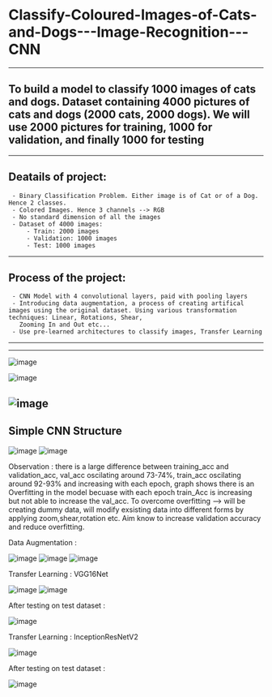 # Classify-Coloured-Images-of-Cats-and-Dogs---Image-Recognition---CNN
-----------------------------------------------------------------------
To build a model to classify 1000 images of cats and dogs. Dataset containing 4000 pictures of cats and dogs (2000 cats, 2000 dogs). We will use 2000 pictures for training, 1000 for validation, and finally 1000 for testing
-----------------------------------------------------------------------
-----------------------------------------------------------------------
Deatails of project:
------------------------------------------------------------------------
     - Binary Classification Problem. Either image is of Cat or of a Dog. Hence 2 classes.
     - Colored Images. Hence 3 channels --> RGB
     - No standard dimension of all the images
     - Dataset of 4000 images:
         - Train: 2000 images
         - Validation: 1000 images
         - Test: 1000 images
 -----------------------------------------------------------------------
Process of the project:
 -----------------------------------------------------------------------
     - CNN Model with 4 convolutional layers, paid with pooling layers
     - Introducing data augmentation, a process of creating artifical images using the original dataset. Using various transformation techniques: Linear, Rotations, Shear, 
       Zooming In and Out etc...
     - Use pre-learned architectures to classify images, Transfer Learning
-----------------------------------------------------------------------
-----------------------------------------------------------------------
![image](https://user-images.githubusercontent.com/68370376/135506132-2ad45d54-4ecf-458b-90d4-aa63b9b1dee6.png)

![image](https://user-images.githubusercontent.com/68370376/135506164-f60099a1-8043-4fa7-a96e-a7cacd58dd29.png)

![image](https://user-images.githubusercontent.com/68370376/135506209-205575ea-58b1-4ba2-b4e1-3288fc6c1252.png)
-----------------------------------------------------------------------
Simple CNN Structure
-----------------------------------------------------------------------
![image](https://user-images.githubusercontent.com/68370376/135506324-4644c3b0-2280-43b7-8e60-4a80862d475e.png)
![image](https://user-images.githubusercontent.com/68370376/135506365-59d7ebcb-2245-479b-bc49-6988e9223fcc.png)

Observation : there is a large difference between training_acc and validation_acc, val_acc oscilating around 73-74%, train_acc oscilating around 92-93% and increasing with each epoch, graph shows there is an Overfitting in the model becuase with each epoch train_Acc is increasing but not able to increase the val_acc. To overcome overfitting --> will be creating dummy data, will modify exsisting data into different forms by applying zoom,shear,rotation etc. Aim know to increase validation accuracy and reduce overfitting.

Data Augmentation :

![image](https://user-images.githubusercontent.com/68370376/135506701-db5b96b2-ed22-4289-b48c-635cb8a9e588.png)
![image](https://user-images.githubusercontent.com/68370376/135506769-8f62ea65-b3d1-4450-aefd-c0894a9ac9ac.png)
![image](https://user-images.githubusercontent.com/68370376/135506824-a50f3414-8f61-43a5-b65d-6be6f0939ba6.png)

Transfer Learning : VGG16Net

![image](https://user-images.githubusercontent.com/68370376/135506951-76ce8b76-f6a4-48bf-8524-ebc27e35fa08.png)
![image](https://user-images.githubusercontent.com/68370376/135506981-b1fd5735-ad65-4a8c-bfa8-b9ca7aa82256.png)

After testing on test dataset :

![image](https://user-images.githubusercontent.com/68370376/135507063-f2df8c18-84d4-4302-9b90-b3940a054839.png)

Transfer Learning : InceptionResNetV2

![image](https://user-images.githubusercontent.com/68370376/135507292-f1a4febf-f1c2-4ba9-8fe0-9e187d51312d.png)

After testing on test dataset :

![image](https://user-images.githubusercontent.com/68370376/135507344-f6f0bb84-6e70-4444-807a-d45419025511.png)


